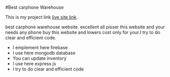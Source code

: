 #Best carphone Warehouse

This is my project link [live site link](https://assignment-11-c4e51.firebaseapp.com/).

best carphone warehouse website. excellent all pisser this website and your needs any phone buy this website and lowers cost only for your.I try to do clear and efficient code.

* I emplement here firebase
* I use here mongodb database
* You can update inventory 
* I use here express js
* I try to do clear and efficient code